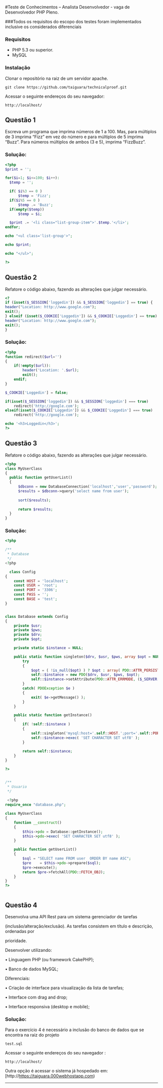 #Teste de Conhecimentos – Analista Desenvolvedor - vaga de Desenvolvedor PHP Pleno.

###Todos os requisitos do escopo dos testes foram implementados inclusive os considerados diferenciais

### Requisitos
* PHP 5.3 ou superior.
* MySQL


### Instalação
Clonar o repositório na raiz de um servidor apache.
```
git clone https://github.com/taiguara/technicalproof.git
```

Acessar o seguinte endereços do seu navegador:

```
http://localhost/
```



## Questão 1

Escreva um programa que imprima números de 1 a 100. Mas, para múltiplos de 3 imprima
“Fizz” em vez do número e para múltiplos de 5 imprima “Buzz”. Para números múltiplos
de ambos (3 e 5), imprima “FizzBuzz”.

### Solução:
```php
<?php
$print = '';

for($i=1; $i<=100; $i++):
  $temp = '';

  if( $i%3 == 0 )
      $temp = 'Fizz';
  if($i%5 == 0 )
      $temp .= 'Buzz';
  if(empty($temp))
      $temp = $i;

  $print .= '<li class="list-group-item">'.$temp.'</li>';
endfor;

echo "<ul class='list-group'>";

echo $print;

echo "</ul>";

?>
```

## Questão 2
Refatore o código abaixo, fazendo as alterações que julgar necessário.
```php
<?
if (isset($_SESSION['loggedin']) && $_SESSION['loggedin'] == true) {
header("Location: http://www.google.com");
exit();
} elseif (isset($_COOKIE['Loggedin']) && $_COOKIE['Loggedin'] == true) {
header("Location: http://www.google.com");
exit();
}
```
### Solução:
```php
<?php
function redirect($url='')
{
    if(!empty($url)):
        header('Location: '.$url);
        exit();
    endif;
}

$_COOKIE['Loggedin'] = false;

if(isset($_SESSION['loggedin']) && $_SESSION['loggedin'] === true)
    redirect('http://google.com');
elseif(isset($_COOKIE['Loggedin']) && $_COOKIE['Loggedin'] === true)
    redirect('http://google.com');

echo '<h3>Loggedin</h3>';
?>

```



## Questão 3
Refatore o código abaixo, fazendo as alterações que julgar necessário.
```php
<?php
class MyUserClass
{
  public function getUserList()
  {
      $dbconn = new DatabaseConnection('localhost','user','password');
      $results = $dbconn->query('select name from user');
      
      sort($results);
      
      return $results;
  }
}
```

### Solução:
```php
<?php

/**
 * Database
 */
<?php

  class Config
{
    const HOST = 'localhost'; 
    const USER = 'root';
    const PORT = '3306';
    const PASS = '';
    const BASE = 'test';
}


class Database extends Config
{
    private $usr;
    private $pws;
    private $drv;
	private $opt;

	private static $instance = NULL;

    public static function singleton($drv, $usr, $pws, array $opt = NULL) {
		try
		{
	    	$opt = ( !is_null($opt) ) ? $opt : array( PDO::ATTR_PERSISTENT => true, PDO::ATTR_CASE => PDO::CASE_LOWER );
			self::$instance = new PDO($drv, $usr, $pws, $opt);
			self::$instance->setAttribute(PDO::ATTR_ERRMODE, ($_SERVER['SERVER_ADDR'] == '127.0.0.1') ? PDO::ERRMODE_EXCEPTION : PDO::ERRMODE_SILENT);
		}
		catch( PDOException $e )
		{
			exit( $e->getMessage() );
		}
	}

	public static function getInstance()
	{
		if( !self::$instance )
		{
			self::singleton('mysql:host='.self::HOST.';port='.self::PORT.';dbname='.self::BASE, self::USER, self::PASS);
			self::$instance->exec( 'SET CHARACTER SET utf8' );
		}
		
		return self::$instance;
 	}
}

?>


/**
 * Usuario
 */
 
 <?php
require_once "database.php";

class MyUserClass
{
	function __construct()
	{
		$this->pdo = Database::getInstance();
		$this->pdo->exec( 'SET CHARACTER SET utf8' );
	}

	public function getUserList()
	{
		$sql = "SELECT name FROM user  ORDER BY name ASC";
		$pre 	= $this->pdo->prepare($sql);
		$pre->execute();
		return $pre->fetchAll(PDO::FETCH_OBJ);
	}
}
?>



```


## Questão 4
Desenvolva uma API Rest para um sistema gerenciador de tarefas

(inclusão/alteração/exclusão). As tarefas consistem em título e descrição, ordenadas por

prioridade.

Desenvolver utilizando:

• Linguagem PHP (ou framework CakePHP);

• Banco de dados MySQL;

Diferenciais:

• Criação de interface para visualização da lista de tarefas;

• Interface com drag and drop;

• Interface responsiva (desktop e mobile);

### Solução:

Para o exercício 4 é necessário a inclusão do banco de dados que se encontra na raiz do projeto

```
test.sql
```

Acessar o seguinte endereços do seu navegador :

```
http://localhost/
```

Outra opção é acessar o sistema já hospedado em:
[http://https://taiguara.000webhostapp.com)








--------------------------------------
